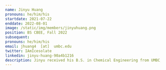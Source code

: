 ```yaml
---
name: Jinyu Huang
pronouns: he/him/his
startdate: 2021-07-22
enddate: 2022-08-01
image: /static/img/members/jinyuhuang.png
position: BS CBEE, Fall 2022
subsequent: 
pronouns: he/him/his
email: jhuang4  [at]  umbc.edu
twitter: IAmIcesolate
linkedin: jinyu-huang-90a4b1216
description: Jinyu received his B.S. in Chemical Engineering from UMBC, majoring in Biotechnology/Bioengineering. He enjoys researching new topics and collaborating with others on projects and reports. In his free time, he loves playing the piano, composing electronic music with digital software, and mixing as a DJ on live-streamed weekly music podcasts.
---
```

